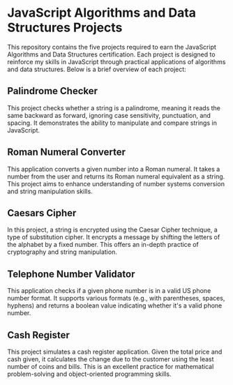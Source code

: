 # JavaScript Algorithms and Data Structures Projects

This repository contains the five projects required to earn the JavaScript Algorithms and Data Structures certification. Each project is designed to reinforce my skills in JavaScript through practical applications of algorithms and data structures. Below is a brief overview of each project:

## Palindrome Checker

This project checks whether a string is a palindrome, meaning it reads the same backward as forward, ignoring case sensitivity, punctuation, and spacing. It demonstrates the ability to manipulate and compare strings in JavaScript.

## Roman Numeral Converter

This application converts a given number into a Roman numeral. It takes a number from the user and returns its Roman numeral equivalent as a string. This project aims to enhance understanding of number systems conversion and string manipulation skills.

## Caesars Cipher

In this project, a string is encrypted using the Caesar Cipher technique, a type of substitution cipher. It encrypts a message by shifting the letters of the alphabet by a fixed number. This offers an in-depth practice of cryptography and string manipulation.

## Telephone Number Validator

This application checks if a given phone number is in a valid US phone number format. It supports various formats (e.g., with parentheses, spaces, hyphens) and returns a boolean value indicating whether it's a valid phone number.

## Cash Register

This project simulates a cash register application. Given the total price and cash given, it calculates the change due to the customer using the least number of coins and bills. This is an excellent practice for mathematical problem-solving and object-oriented programming skills.
